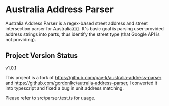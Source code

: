 # **Australia Address Parser**

Australia Address Parser is a regex-based street address and street intersection parser for Australia🇦🇺. It's basic goal is  parsing user-provided address strings into parts, thus identify the street type (that Google API is not providing). 

## Project Version Status
v1.0.1

This project is a fork of https://github.com/pay-k/australia-address-parser and https://github.com/gordonlkc/autralia-address-parser, I converted it into typescript and fixed a bug in unit address matching.

Please refer to src/parser.test.ts for usage.
